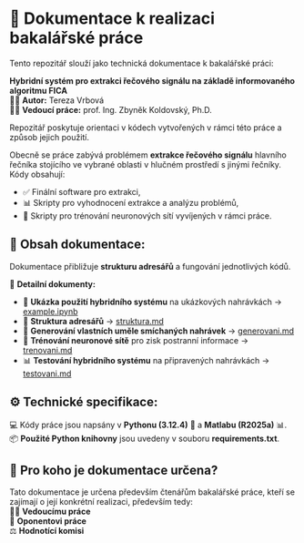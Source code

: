 # 📖 Dokumentace k realizaci bakalářské práce  
Tento repozitář slouží jako technická dokumentace k bakalářské práci:  

**Hybridní systém pro extrakci řečového signálu na základě informovaného algoritmu FICA**  
👩‍🎓 **Autor:** Tereza Vrbová  
👨‍🏫 **Vedoucí práce:** prof. Ing. Zbyněk Koldovský, Ph.D.  

Repozitář poskytuje orientaci v kódech vytvořených v rámci této práce a způsob jejich použití.  

Obecně se práce zabývá problémem **extrakce řečového signálu** hlavního řečníka stojícího ve vybrané oblasti v hlučném prostředí s jinými řečníky. Kódy obsahují:  
- ✅ Finální software pro extrakci,
- 📊 Skripty pro vyhodnocení extrakce a analýzu problémů,
- 🤖 Skripty pro trénování neuronových sítí vyvíjených v rámci práce.

## 📂 Obsah dokumentace:  
Dokumentace přibližuje **strukturu adresářů** a fungování jednotlivých kódů.  

📜 **Detailní dokumenty:**  
- 📌 **Ukázka použití hybridního systému** na ukázkových nahrávkách → [example.ipynb](https://github.com/TeVr42/bp_dokumentace/blob/main/example.ipynb)  
- 📁 **Struktura adresářů** → [struktura.md](https://github.com/TeVr42/bp_dokumentace/blob/main/struktura.md)  
- 🎤 **Generování vlastních uměle smíchaných nahrávek** → [generovani.md](https://github.com/TeVr42/bp_dokumentace/blob/main/generovani.md)  
- 🤖 **Trénování neuronové sítě** pro zisk postranní informace → [trenovani.md](https://github.com/TeVr42/bp_dokumentace/blob/main/trenovani.md)  
- 📊 **Testování hybridního systému** na připravených nahrávkách → [testovani.md](https://github.com/TeVr42/bp_dokumentace/blob/main/testovani.md)  

## ⚙️ Technické specifikace:  
💻 Kódy práce jsou napsány v **Pythonu (3.12.4)** 🐍 a **Matlabu (R2025a)** 📊.  
📦 **Použité Python knihovny** jsou uvedeny v souboru **requirements.txt**.  

## 🎯 Pro koho je dokumentace určena?  
Tato dokumentace je určena především čtenářům bakalářské práce, kteří se zajímají o její konkrétní realizaci, především tedy:  
👨‍🏫 **Vedoucímu práce**  
🧐 **Oponentovi práce**  
⚖️ **Hodnotící komisi**  
